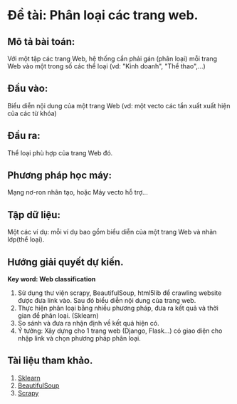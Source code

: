 # Đề tài: Phân loại các trang web.

## Mô tả bài toán:

Với một tập các trang Web, hệ thống cần phải gán (phân loại) mỗi trang Web vào một trong số các thể loại (vd: "Kinh doanh", "Thể thao",...)

## Đầu vào:

Biểu diễn nội dung của một trang Web (vd: một vecto các tần xuất xuất hiện của các từ khóa)

## Đầu ra:

Thể loại phù hợp của trang Web đó.

## Phương pháp học máy:

Mạng nơ-ron nhân tạo, hoặc Máy vecto hỗ trợ...

## Tập dữ liệu:

Một các ví dụ: mỗi ví dụ bao gồm biểu diễn của một trang Web và nhãn lớp(thể loại).

## Hướng giải quyết dự kiến.

**Key word: Web classification**

1. Sử dụng thư viện scrapy, BeautifulSoup, html5lib để crawling website được đưa link vào. Sau đó biểu diễn nội dung của trang web.
2. Thực hiện phân loại bằng nhiều phương pháp, đưa ra kết quả và thời gian để phân loại. (Sklearn)
3. So sánh và đưa ra nhận định về kết quả hiện có.
4. Ý tưởng: Xây dựng cho 1 trang web (Django, Flask...) có giao diện cho nhập link và chọn phương pháp phân loại.

## Tài liệu tham khảo.

1. [Sklearn](http://scikit-learn.org/)
2. [BeautifulSoup](https://www.crummy.com/software/BeautifulSoup/bs4/doc/)
3. [Scrapy](https://scrapy.org/)
